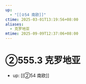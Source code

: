 ```yaml
---
up:
  - "[[②54 南欧]]"
ctime: 2025-03-01T13:19:56+08:00
aliases:
  - 克罗地亚
mtime: 2025-09-09T12:37:06+08:00
---
```


# ②555.3 克罗地亚

- up: [[②54 南欧]]
